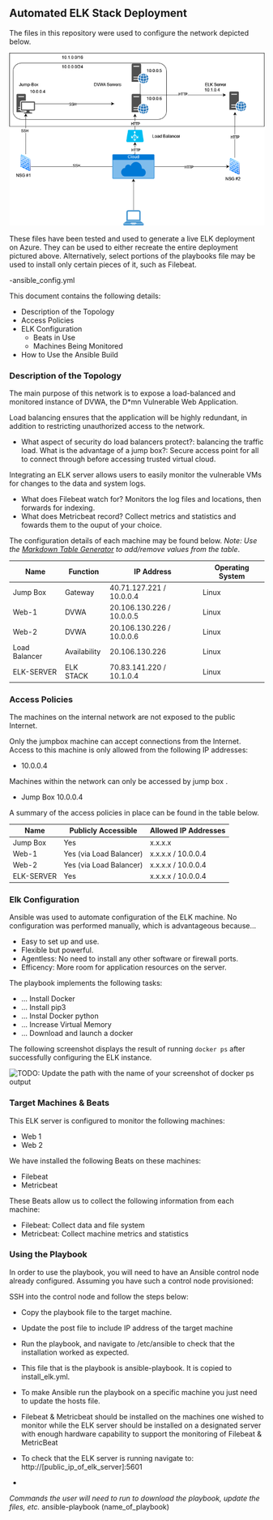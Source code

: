 ## Automated ELK Stack Deployment

The files in this repository were used to configure the network depicted below.

![TODO: Update the path with the name of your diagram](Network.png)

These files have been tested and used to generate a live ELK deployment on Azure. They can be used to either recreate the entire deployment pictured above. Alternatively, select portions of the playbooks file may be used to install only certain pieces of it, such as Filebeat.

  -ansible_config.yml

This document contains the following details:
- Description of the Topology
- Access Policies
- ELK Configuration
  - Beats in Use
  - Machines Being Monitored
- How to Use the Ansible Build


### Description of the Topology

The main purpose of this network is to expose a load-balanced and monitored instance of DVWA, the D*mn Vulnerable Web Application.

Load balancing ensures that the application will be highly redundant, in addition to restricting unauthorized access to the network.
- What aspect of security do load balancers protect?: balancing the traffic load. What is the advantage of a jump box?: Secure access point for all to connect through before accessing trusted virtual cloud.

Integrating an ELK server allows users to easily monitor the vulnerable VMs for changes to the data and system logs.
- What does Filebeat watch for? Monitors the log files and locations, then forwards for indexing.
- What does Metricbeat record? Collect metrics and statistics and fowards them to the ouput of your choice.

The configuration details of each machine may be found below.
_Note: Use the [Markdown Table Generator](http://www.tablesgenerator.com/markdown_tables) to add/remove values from the table_.

| Name          | Function     | IP Address                 | Operating System |
|---------------|--------------|----------------------------|------------------|
| Jump Box      | Gateway      | 40.71.127.221 /  10.0.0.4  | Linux            |
| Web-1         | DVWA         | 20.106.130.226 / 10.0.0.5  | Linux            |
| Web-2         | DVWA         | 20.106.130.226 / 10.0.0.6  | Linux            |
| Load Balancer | Availability |     20.106.130.226         | Linux            |
| ELK-SERVER    | ELK STACK    | 70.83.141.220 / 10.1.0.4   | Linux            |

### Access Policies

The machines on the internal network are not exposed to the public Internet. 

Only the jumpbox machine can accept connections from the Internet. Access to this machine is only allowed from the following IP addresses:
- 10.0.0.4

Machines within the network can only be accessed by jump box .
- Jump Box 10.0.0.4

A summary of the access policies in place can be found in the table below.

| Name          | Publicly Accessible     | Allowed IP Addresses |
|---------------|-------------------------|----------------------|
| Jump Box      | Yes                     | x.x.x.x              |
| Web-1         | Yes (via Load Balancer) | x.x.x.x / 10.0.0.4   |
| Web-2         | Yes (via Load Balancer) | x.x.x.x / 10.0.0.4   |
| ELK-SERVER    | Yes                     | x.x.x.x / 10.0.0.4   |
 
### Elk Configuration

Ansible was used to automate configuration of the ELK machine. No configuration was performed manually, which is advantageous because...
- Easy to set up and use.
- Flexible but powerful.
- Agentless: No need to install any other software or firewall ports.
- Efficency: More room for application resources on the server.

The playbook implements the following tasks:
- ... Install Docker
- ... Install pip3
- ... Instal Docker python 
- ... Increase Virtual Memory
- ... Download and launch a docker

The following screenshot displays the result of running `docker ps` after successfully configuring the ELK instance.

![TODO: Update the path with the name of your screenshot of docker ps output](Images/docker_ps_output.png)

### Target Machines & Beats
This ELK server is configured to monitor the following machines:
- Web 1 
- Web 2

We have installed the following Beats on these machines:
- Filebeat
- Metricbeat

These Beats allow us to collect the following information from each machine:
- Filebeat: Collect data and file system
- Metricbeat: Collect machine metrics and statistics

### Using the Playbook
In order to use the playbook, you will need to have an Ansible control node already configured. Assuming you have such a control node provisioned: 

SSH into the control node and follow the steps below:
- Copy the playbook file to the target machine.
- Update the post file to include IP address of the target machine
- Run the playbook, and navigate to /etc/ansible to check that the installation worked as expected.


- This file that is the playbook is ansible-playbook. It is copied to install_elk.yml.
- To make Ansible run the playbook on a specific machine you just need to update the hosts file. 
- Filebeat & Metricbeat should be installed on the machines one wished to monitor while the ELK server should be installed 
  on a designated server with enough hardware capability to support the monitoring of Filebeat & MetricBeat
- To check that the ELK server is running navigate to: http://[public_ip_of_elk_server]:5601
- 
_Commands the user will need to run to download the playbook, update the files, etc._
ansible-playbook (name_of_playbook)

